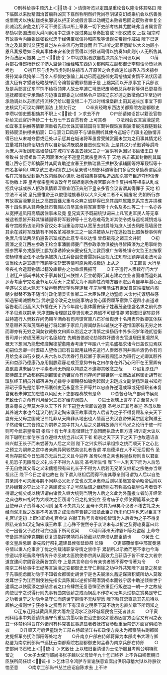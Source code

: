 <!-- { "loadSidebar": true } -->
　　○刑科给事中顾济上＜锍-釒＞请慎听览以定国是重纶音以隆治体其略曰  陛下临御以来励精图治首翦群凶天下翕然称明然奸党尚存阴谋变幻或乘机会以伤善类或借鹰犬以快私讎或执邪说以拒正论或假言事以动朝廷未败者思固宠既败者幸复全此诚治乱安危之机不可不畏臣请以所上章奏一切下吏部考核其尤闇昧弗当者属言官参劾以彰国法则大舜问察用中之道不是过矣且章奏批答或下部议或取  上裁  祖宗时有故事今内臣张雄张锐张忠于经佛宝张信孙和陈敬等诖误先帝擅作威福  陛下已逮治之及其奏辩又获宽旨岂左右亲信巧为营救而  陛下过听之耶臣愿断以大义勿顾小恩凡奏报悉如旧典其事体未安者使言官得以封驳诸司得以执奏如此则小人无所售其奸而法纪可振矣  上曰＜锍-釒＞中切朕躬者朕自裁决其余所司议以闻
　　○荫兵部右侍郎杨廷仪子慥入监读书给经略东西边关都察院左副都御史李瓒诰命皆以满考也
　　○初开原与虏为市虏时时杀掠市人开原苦之会虏酋速长加等入市卤掠参将孙棠率兵掩杀二百余人都御史张禴上其功已而巡按御史葛禬劾棠贪惰不法状因请遣大臣有才望者经略战守而令禴暂留戴罪措置于是  上黜棠而以开原事宜下兵部议及是兵部言辽东军饷不给将领非人故士卒逋亡墩堡圯废顷者总兵参将等俱已更易而巡抚都御史李承勋练习边事宜即委之以经略令户部核辽东岁逋之数徵角□羊至边听承勋调处以苏困苦招流移仍给以籍没银二十万以时缮墩堡辟土田其速长加事宜下御史核实乃可议功罪明国法  上皆允行之
　　○辛亥经略东西边关都察院左副都御史李瓒以御史熊相劾其不职上＜锍-釒＞求去不许
　　○户部请如诏旨以籍没官物补给文武官折俸钞二十七万七千五百贯有奇  上可其奏
　　○法司会议言宸濠逆党如宜春王拱樤等情罪深重者先已伏诛其镇辅国将军觐钟觐鉎宸渠宸潽宸浣觐链觐铉觐铈宸渶拱樛拱槄宸氵□与宸江□风原不与谋临期听其使令巡城守门事出迫胁情非得已应从末减夺爵或迁处以示惩其在城诸将军虽曾受贼赏而未尝为之用事其情尤轻宜量减其禄降诏切责许以自新宸洪既脱身自首例应宥免  上是其议乃革觐钟等爵降为庶人押发凤阳高墙禁住在城将军各革去禄米三之一宸洪宥免因以书谕诸王曰  皇帝致书  曾叔祖鲁王先因宸濠大逆不道皇兄武宗皇帝告于  天地  宗庙革其封爵削其属籍江西守臣寻即擒获并其同谋助逆宜春王拱樤瑞昌王拱栟及镇辅国等将军觐铤等十四名各拏角□羊京该三法司锦衣卫同皇亲驸马府部科道等衙门多官交章劾奏谓宸濠名在宗藩世受封爵乃敢包藏祸心谋危  社稷招集群盗私造战船杀害守臣追夺印信传布伪檄上诬  皇考孝宗皇帝议改年号谋据南京伪授官职兴兵作反拱樤等相率从乱或招兵守城或杀人拒敌俱情罪深重宜明正典刑下皇亲多官会议皆谓其得罪于  天地  祖宗法不可赦  皇兄重惟帝王以俊德睦族春秋以大义灭亲二者不可偏废况  先朝所行亦有故事宸濠罪恶比之高煦寘鐇尤重与众弃之诚非得已念其虽除属籍原系宗支并拱樤等十四名俱从轻典免赴市曹赐以自尽其余将军宸潜等十六名及多灿等二十一名亦各从宽押送凤阳高墙居住事未及竟  皇兄宾天予既嗣统狱词来上凡官吏军民人等无辜被逮者悉皆开释其镇辅国等将军觐钟等十三名临难苟免听其使令或与巡视城钥或与看守宫殿仍该法司多官议处本当重治亦姑从宽革去封爵降为庶人送去凤阳高墙居住其余在城将军既情有不同各革减禄米三之一宸洪被胁从行在逃投首比照黄榜事例宥免庶几情法两尽仍遍告宗室咸悉此意专书以达惟  曾叔祖亮之诸王文并同
　　○初宸濠之变江西左参政王纶佥事潘鹏师夔广西参政季敩俱被执寻皆降濠为之用事纶伪授参赞军务戎服祭江鹏为濠诱降安庆夔安抚九江敩赍檄广东等处镇守太监王宏按察使杨璋甫至任不及备俱被执九江兵备副使曹雷拥兵坐视九江知府汪颍弃城走法司会议当纶大逆宜磔于市鹏等论斩宏等情可原免死戍极边  上从之
　　○工部言  大行皇帝丧礼合造器物请以籍没库银办之勿重烦民报可
　　○壬子遣行人赍敕存问大学士谢迁户部尚书韩文于家其敕迁曰朕惟人臣立朝得行其志建功立业者固难而退处其乡寿考康宁完名全节足以系天下之望尤为不易卿性资端方器识宏远粤自早年潜心正学遂以文章大魁天下蜚声翰苑誉望弥隆逮我  孝宗皇帝简注有素爰自宫端擢居内阁朝夕献替不激不随当时政化清羙实惟卿二三大臣佐理之功暨闻  未命付托谆切益感知遇誓竭诚悃故当  武宗皇帝改元之初随事纳忠协心匡弼厘革宿弊斥逐群小直道难容告老而归高风大节播在天下乃今年踰七袠体履安康子姓蕃茂全德盛名求之前代亦不多见焉朕嗣承  天序图新治理顾兹尊贤优老之典诚不可缓惟卿  累朝耆旧寔轸朕怀兹特遣行人赍敕存问仍赐羊酒命有司月馈官廪八石岁给舆隶十名用表异数卿其体朕至意颐养天和茂膺寿祉行将起卿于家庶几得闻猷告以辅朕之不逮惟国家有无穷之休而卿亦有无穷之闻矣钦哉敕文曰卿以宏远之才清慎之操扬历中外多阅岁年晚贰铨衡晋司邦计劳绩茂著为时名臣越在  先朝首倡谠论劾除群奸遭谗去官退居田里凛然风概天下想闻乃能懋修靡懈德望愈隆寿考康宁年踰八十完名盛福求诸今日盖仅见焉朕初嗣位念卿一时耆硕人望攸归已有旨起用兹特先遣行人赍敕存问并赐羊酒仍令有司月给食米四石岁拨人夫六名以示优眷行且起卿于家来觐阙廷以为班行之光卿其颐养天和益邵乃德康乃身用副朕寤寐老成至意抑书有之曰尔身在外乃心罔不在王室卿有嘉猷嘉谋未展尽于平素者尚无所隐以禆朕之不逮卿其敬念之哉
　　○诏复原任户部侍郎王俨故都察院副都御史范镛官命有司存问俨赐镛祭一坛赠故监察御史胡节张璞张经王相员外郎宿进为光禄寺少卿赐祭如镛例起御史宋琏成文副使杨玮戴书知府邢昭于家先是给事中邢寰御史范永銮言王俨等并以忠直忤逆瑾或窜或死禠职者未复含冤者未伸宜加恩恤以风励天下吏部覆奏故有是命
　　○总督仓场户部尚书侯观乞致仕许之命有司月给米三石岁给舆隶四人
　　○进士张璁上言孝子之至莫大乎尊亲尊亲之至莫大乎以天下养  陛下嗣登大宝即议追尊  圣考以正其号奉迎  圣母以致其养诚大孝也今廷议乃执汉定陶宋濮王故事谓为人后者为之子不得复顾私亲夫天下岂有无父母之国哉记曰礼非从天降非从地出也人情而已夫汉哀帝宋英宗固定陶濮王子然成帝仁宗皆预立为嗣养之宫中其为人后之义甚明故师丹司马光之论行于彼一时则可今武宗皇帝嗣  孝庙十有七年未有储建比于崩殂而执政大臣方遵  祖训定大议以  陛下聪明仁孝伦序当立迎继大统岂非以天下者  祖宗之天下天下之天下也故遗诏直曰兴献王长子而未尝著为人后之义则  陛下之兴实所以承祖宗之统而顺天下之心比之预立为嗣养之宫中者亲疏异同较然矣议礼者皆谓  孝庙德泽在人不可无后假令  圣考尚存嗣位今日恐弟亦无后兄之义且今迎养  圣母以母之亲也称皇叔母则当以君臣礼见恐子无臣母之义礼长子不得为人后况  圣考所生惟  陛下一人利天下而为人后恐子无自绝其父母之义宋儒程颐有曰礼长子不得为人后若无兄弟又继祖之宗绝亦当继祖此正  陛下今日之谓也故在  陛下谓入继祖后而得不废其尊亲则可谓为人后以自绝其亲则不可夫统与嗣不同非必父死子立也汉文承惠帝后则以弟继宣帝承昭帝后则以兄孙继若必夺此父子之亲建彼父子之号然后谓之继统则右有称高伯祖皇伯考者皆不得谓之统矣或以魏诏谓由诸侯入继大统则当明为人后之义此为外藩援立者防非经常之典也故曰礼时为大顺次之臣窃谓今日之礼宜别立  圣考庙于京师使得隆尊亲之孝且使母以子贵尊与父同则  圣考不失其为父  圣母不失其为母矣今议者不稽古礼之天经而泥末世之故事不考圣贤之成法而率曹魏之旧章此臣之所未角□羊也乞以臣言下礼官详定初  上即位即命礼官会议  兴献王称号言者纷纷皆谓为人后者为之子不得复顾私亲宜如汉定陶宋濮王故事  上心殊不悦然夺于众论未有以折之及得璁奏喜曰此论一出吾父子必终可完也亟下所司议闻
　　○河间涿州天津霸州等处盗起  上命夺守备巡捕官俸克期剿获复遣指挥樊靖将兵掎截以防奔溃从部臣请也
　　○癸丑  仁孝文皇后忌辰  奉先殿行祭礼遣建昌侯张延龄祭  长陵
　　○吏部覆给事中邢寰奏惩夺情以重人伦事言丁忧之例载诸职掌夺情之禁申于  累朝所以示教而惩不孝也今海宗道以序班夤缘夺情传升寺丞故太医院使李宗周从而效尤且获荫子皆不孝之大者宗道宜逮问宗周官及荫皆宜削夺  上是其言命自今有亲丧者皆不得夺情著为令
　　○南京工科给事中王纪等言宸濠之变都御史王守仁剿除之功中外共知陛下且录之矣至于先事能虑而功隐于不知者佥都御史胡世宁是也夫宸濠久蓄逆谋第积威所劫人莫敢发耳世宁为江西副使独先指实具陈冀以逆折奸萌潜消祸本而钱宁居中助逆倾害世宁逮谪之以快宸濠之怒结言者之口令肆然无复忌惮至杀重臣行叛逆岂一朝一夕之故哉向使世宁之说得行则先事有曲突徙薪之戒而祸乱不作亦可无焦头烂额之赏矣是守仁之功著世宁之功隐今录守仁而遗世宁群情不无觖望愿  陛下察其忠直录其先见待以超格之擢则世宁获徐生之赏而  陛下有汉宣之明臣下莫不劝为忠直矣章下所司知之
　　○辽东辽阳城黄风黑雾大雨龙见河水泛涨坏城垣民舍压死者甚众
　　○甲寅刑科给事中刘夔请慎选守令重惩贪墨以新吏治吏部议如夔奏因言方面官又有司之表宜一体禁约得旨在外诸司有科克害民事迹显著者抚按官参劾重治禁饬方面官俱如所拟
　　○升顺天府府尹童瑞为工部右侍郎浙江右布政使方良永为都察院右副都御史提督军务抚治郧阳等处地方
　　○升南京户部右侍郎蒋昪为本部尚书大理寺卿赵鉴为南京刑部尚书巡抚云南都察院右副都御史何孟春为南京兵部右侍郎
　　○吏部尚书石珤上＜锍-釒＞乞致仕  上以珤旧臣清谨为士论所服且考察公明特慰留之
　　○太子太保刑部尚书张子麟以父母皆年九十乞归终养  上不许曰卿累朝旧臣朕所简任顷＜锍-釒＞乞休已令鸿胪寺宣谕朕意宜亟出供职毋稽大狱以称朕钦恤至意
　　○南京工部尚书丛兰应诏自陈求去  上不许
